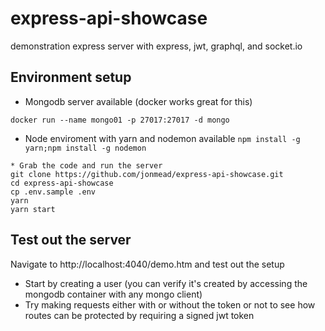 # express-api-showcase
demonstration express server with express, jwt, graphql, and socket.io

## Environment setup
* Mongodb server available (docker works great for this)

```docker run --name mongo01 -p 27017:27017 -d mongo ```
* Node enviroment with yarn and nodemon available
```npm install -g yarn;npm install -g nodemon```
```
* Grab the code and run the server
git clone https://github.com/jonmead/express-api-showcase.git
cd express-api-showcase
cp .env.sample .env
yarn
yarn start
```

## Test out the server
Navigate to http://localhost:4040/demo.htm and test out the setup
* Start by creating a user (you can verify it's created by accessing the mongodb container with any mongo client)
* Try making requests either with or without the token or not to see how routes can be protected by requiring a signed jwt token
